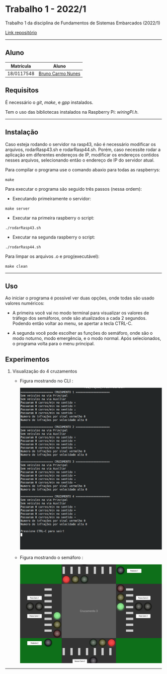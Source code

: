 # Trabalho 1 - 2022/1

Trabalho 1 da disciplina de Fundamentos de Sistemas Embarcados (2022/1)

[Link repositório](https://gitlab.com/fse_fga/trabalhos-2022_1/trabalho-1-2022-1)

***

## Aluno
|Matrícula | Aluno |
| -- | -- |
| 18/0117548  |  [Bruno Carmo Nunes](https://github.com/brunocmo) |

## Requisitos

É necessário o *git*, *make*, e *gpp* instalados.

Tem o uso das bibliotecas instalados na Raspberry Pi: *wiringPi.h*.

***
## Instalação 

Caso esteja rodando o servidor na rasp43, não é necessário modificar os arquivos,
rodarRasp43.sh e rodarRasp44.sh. Porém, caso necessite rodar a aplicação em diferentes
endereços de IP, modificar os endereços contidos nesses arquivos, selecionando então o
endereço de IP do servidor atual. 

Para compilar o programa use o comando abaxio para todas as raspberrys:

`make`

Para executar o programa são seguido três passos (nessa ordem):

- Executando primeiramente o servidor:

`make server`

- Executar na primeira raspberry o script:

`./rodarRasp43.sh`


- Executar na segunda raspberry o script:

`./rodarRasp44.sh`


Para limpar os arquivos .o e prog(executável):

`make clean`

***
## Uso

Ao iniciar o programa é possível ver duas opções, onde todas são usado valores numéricos:

* A primeira você vai no modo terminal para visualizar os valores de tráfego dos semáforos, onde são atualizados a cada 2 segundos. Podendo então voltar ao menu, se 
apertar a tecla CTRL-C.

* A segunda você pode escolher as funções do semáforo, onde são o modo noturno,
modo emergência, e o modo normal. Após selecionados, o programa volta para o menu
principal.

## Experimentos

1. Visualização do 4 cruzamentos

    * Figura mostrando no CLI :

        ![Potenciometro1](/doc/FSETRABALHO1.png)

    * Figura mostrando o semáforo :

        ![Potenciometro12](/doc/FSETRABALHO1_2.png)

***
